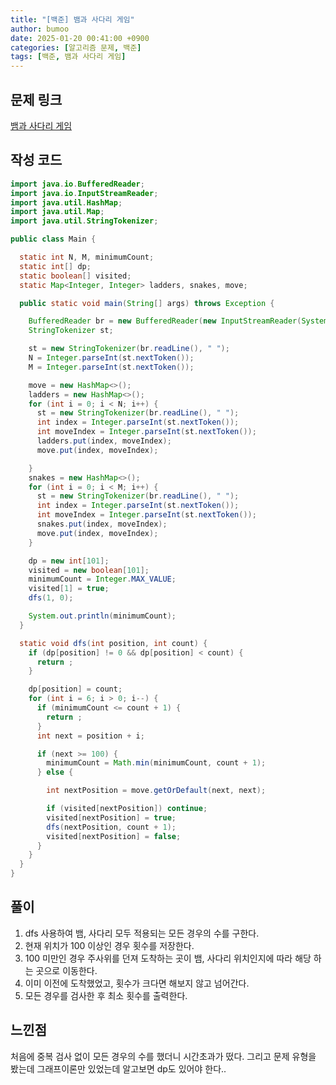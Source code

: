 ```yaml
---
title: "[백준] 뱀과 사다리 게임"
author: bumoo
date: 2025-01-20 00:41:00 +0900
categories: [알고리즘 문제, 백준]
tags: [백준, 뱀과 사다리 게임]
---
```


## 문제 링크

[뱀과 사다리 게임](https://www.acmicpc.net/problem/16928)

## 작성 코드

```java
import java.io.BufferedReader;
import java.io.InputStreamReader;
import java.util.HashMap;
import java.util.Map;
import java.util.StringTokenizer;

public class Main {

  static int N, M, minimumCount;
  static int[] dp;
  static boolean[] visited;
  static Map<Integer, Integer> ladders, snakes, move;

  public static void main(String[] args) throws Exception {

    BufferedReader br = new BufferedReader(new InputStreamReader(System.in));
    StringTokenizer st;

    st = new StringTokenizer(br.readLine(), " ");
    N = Integer.parseInt(st.nextToken());
    M = Integer.parseInt(st.nextToken());

    move = new HashMap<>();
    ladders = new HashMap<>();
    for (int i = 0; i < N; i++) {
      st = new StringTokenizer(br.readLine(), " ");
      int index = Integer.parseInt(st.nextToken());
      int moveIndex = Integer.parseInt(st.nextToken());
      ladders.put(index, moveIndex);
      move.put(index, moveIndex);

    }
    snakes = new HashMap<>();
    for (int i = 0; i < M; i++) {
      st = new StringTokenizer(br.readLine(), " ");
      int index = Integer.parseInt(st.nextToken());
      int moveIndex = Integer.parseInt(st.nextToken());
      snakes.put(index, moveIndex);
      move.put(index, moveIndex);
    }

    dp = new int[101];
    visited = new boolean[101];
    minimumCount = Integer.MAX_VALUE;
    visited[1] = true;
    dfs(1, 0);

    System.out.println(minimumCount);
  }

  static void dfs(int position, int count) {
    if (dp[position] != 0 && dp[position] < count) {
      return ;
    }

    dp[position] = count;
    for (int i = 6; i > 0; i--) {
      if (minimumCount <= count + 1) {
        return ;
      }
      int next = position + i;

      if (next >= 100) {
        minimumCount = Math.min(minimumCount, count + 1);
      } else {

        int nextPosition = move.getOrDefault(next, next);

        if (visited[nextPosition]) continue;
        visited[nextPosition] = true;
        dfs(nextPosition, count + 1);
        visited[nextPosition] = false;
      }
    }
  }
}
```

## 풀이
1. dfs 사용하여 뱀, 사다리 모두 적용되는 모든 경우의 수를 구한다.
2. 현재 위치가 100 이상인 경우 횟수를 저장한다.
3. 100 미만인 경우 주사위를 던져 도착하는 곳이 뱀, 사다리 위치인지에 따라 해당 하는 곳으로 이동한다.
4. 이미 이전에 도착했었고, 횟수가 크다면 해보지 않고 넘어간다.
5. 모든 경우를 검사한 후 최소 횟수를 출력한다.

## 느낀점
처음에 중복 검사 없이 모든 경우의 수를 했더니 시간초과가 떴다. 그리고 문제 유형을 봤는데 그래프이론만 있었는데 알고보면 dp도 있어야 한다..

